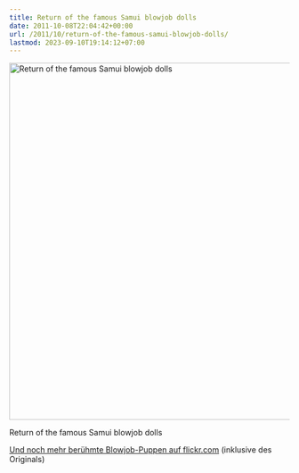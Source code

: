 ```yaml
---
title: Return of the famous Samui blowjob dolls
date: 2011-10-08T22:04:42+00:00
url: /2011/10/return-of-the-famous-samui-blowjob-dolls/
lastmod: 2023-09-10T19:14:12+07:00
---
```

<div class="media image">
  <a href="http://www.flickr.com/photos/schreibblogade/6225696569/" title="Return of the famous Samui blowjob dolls by Patrick Kollitsch, on Flickr"><img src="//farm7.static.flickr.com/6156/6225696569_a6c0b90c51_z.jpg" width="640"  alt="Return of the famous Samui blowjob dolls" /></a></p>

  <p>
    Return of the famous Samui blowjob dolls
  </p>
</div>

[Und noch mehr berühmte Blowjob-Puppen auf flickr.com][1] (inklusive des Originals)

 [1]: http://www.flickr.com/photos/schreibblogade/6225696569/in/set-72157627851789066/
